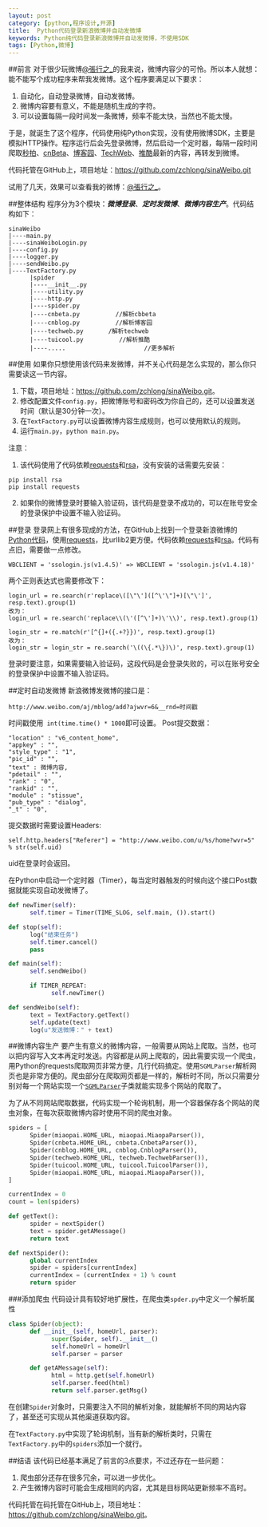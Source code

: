 ```yaml
---
layout: post
category: [python,程序设计,开源]
title:  Python代码登录新浪微博并自动发微博
keywords: Python纯代码登录新浪微博并自动发微博，不使用SDK
tags: [Python,微博]
---
```


##前言
对于很少玩微博[@張行之_][1]的我来说，微博内容少的可怜。所以本人就想：能不能写个成功程序来帮我发微博。这个程序要满足以下要求：

1.  自动化，自动登录微博，自动发微博。
2.  微博内容要有意义，不能是随机生成的字符。
3.  可以设置每隔一段时间发一条微博，频率不能太快，当然也不能太慢。

于是，就诞生了这个程序，代码使用纯Python实现，没有使用微博SDK，主要是模拟HTTP操作。程序运行后会先登录微博，然后启动一个定时器，每隔一段时间爬取[秒拍][9]、[cnBeta][2]、[博客园][3]、[TechWeb][4]、[推酷][5]最新的内容，再转发到微博。

代码托管在GitHub上，项目地址：<https://github.com/zchlong/sinaWeibo.git>

试用了几天，效果可以查看我的微博：[@張行之_][1]。

<!--more-->


##整体结构
程序分为3个模块：***微博登录***、***定时发微博***、***微博内容生产***。代码结构如下：

```
sinaWeibo
|----main.py
|----sinaWeiboLogin.py
|----config.py
|----logger.py
|----sendWeibo.py
|----TextFactory.py
      |spider
      |----__init__.py
      |----utility.py
      |----http.py
      |----spider.py
      |----cnbeta.py          //解析cbbeta
      |----cnblog.py          //解析博客园
      |----techweb.py       /解析techweb
      |----tuicool.py          //解析推酷
      |----.....                      //更多解析
```


##使用
如果你只想使用该代码来发微博，并不关心代码是怎么实现的，那么你只需要读这一节内容。

1.  下载，项目地址：<https://github.com/zchlong/sinaWeibo.git>。
2.  修改配置文件`config.py`，把微博账号和密码改为你自己的，还可以设置发送时间（默认是30分钟一次）。
4.  在`TextFactory.py`可以设置微博内容生成规则，也可以使用默认的规则。
3.  运行`main.py`，`python main.py`。

注意：

1.  该代码使用了代码依赖[requests][7]和[rsa][8]，没有安装的话需要先安装：

```
pip install rsa
pip install requests
```

2.  如果你的微博登录时要输入验证码，该代码是登录不成功的，可以在账号安全的登录保护中设置不输入验证码。


##登录
登录网上有很多现成的方法，在GitHub上找到一个登录新浪微博的[Python代码][6]，使用[requests][7]，比urllib2更方便。代码依赖[requests][7]和[rsa][8]。代码有点旧，需要做一点修改。

```
WBCLIENT = 'ssologin.js(v1.4.5)' => WBCLIENT = 'ssologin.js(v1.4.18)'
```

两个正则表达式也需要修改下：

```
login_url = re.search(r'replace\([\"\']([^\'\"]+)[\"\']', resp.text).group(1)
改为：
login_url = re.search('replace\\(\'([^\']+)\'\\)', resp.text).group(1) 

login_str = re.match(r'[^{]+({.+?}})', resp.text).group(1)
改为：
login_str = login_str = re.search('\((\{.*\})\)', resp.text).group(1)
```

登录时要注意，如果需要输入验证码，这段代码是会登录失败的，可以在账号安全的登录保护中设置不输入验证码。


##定时自动发微博
新浪微博发微博的接口是：

`http://www.weibo.com/aj/mblog/add?ajwvr=6&__rnd=时间戳`

时间戳使用` int(time.time() * 1000`即可设置。
Post提交数据：

```
"location" : "v6_content_home", 
"appkey" : "", 
"style_type" : "1", 
"pic_id" : "", 
"text" : 微博内容, 
"pdetail" : "", 
"rank" : "0", 
"rankid" : "", 
"module" : "stissue", 
"pub_type" : "dialog", 
"_t" : "0", 
```

提交数据时需要设置Headers:

`self.http.headers["Referer"] = "http://www.weibo.com/u/%s/home?wvr=5" % str(self.uid)`

uid在登录时会返回。

在Python中启动一个定时器（Timer），每当定时器触发的时候向这个接口Post数据就能实现自动发微博了。

```python
def newTimer(self):
      self.timer = Timer(TIME_SLOG, self.main, ()).start()

def stop(self):
      log("结束任务")
      self.timer.cancel()
      pass

def main(self):
      self.sendWeibo()

      if TIMER_REPEAT:
            self.newTimer()

def sendWeibo(self):
      text = TextFactory.getText()
      self.update(text)
      log(u"发送微博：" + text)
```

##微博内容生产
要产生有意义的微博内容，一般需要从网站上爬取。当然，也可以把内容写入文本再定时发送。内容都是从网上爬取的，因此需要实现一个爬虫，用Python的requests爬取网页非常方便，几行代码搞定。使用`SGMLParser`解析网页也是非常方便的。爬虫部分在爬取网页都是一样的，解析时不同，所以只需要分别对每一个网站实现一个[`SGMLParser`][10]子类就能实现多个网站的爬取了。

为了从不同网站爬取数据，代码实现一个轮询机制，用一个容器保存各个网站的爬虫对象，在每次获取微博内容时使用不同的爬虫对象。

```python
spiders = [
      Spider(miaopai.HOME_URL, miaopai.MiaopaParser()),
      Spider(cnbeta.HOME_URL, cnbeta.CnbetaParser()),
      Spider(cnblog.HOME_URL, cnblog.CnblogParser()),
      Spider(techweb.HOME_URL, techweb.TechwebParser()),
      Spider(tuicool.HOME_URL, tuicool.TuicoolParser()),
      Spider(miaopai.HOME_URL, miaopai.MiaopaParser()),
]

currentIndex = 0
count = len(spiders)

def getText():
      spider = nextSpider()
      text = spider.getAMessage()
      return text

def nextSpider():
      global currentIndex
      spider = spiders[currentIndex]
      currentIndex = (currentIndex + 1) % count
      return spider
```

###添加爬虫
代码设计具有较好地扩展性，在爬虫类`spder.py`中定义一个解析属性

```python
class Spider(object):
      def __init__(self, homeUrl, parser):
            super(Spider, self).__init__()
            self.homeUrl = homeUrl
            self.parser = parser

      def getAMessage(self):
            html = http.get(self.homeUrl)
            self.parser.feed(html)
            return self.parser.getMsg()
```

在创建`Spider`对象时，只需要注入不同的解析对象，就能解析不同的网站内容了，甚至还可实现从其他渠道获取内容。

在`TextFactory.py`中实现了轮询机制，当有新的解析类时，只需在`TextFactory.py`中的`spiders`添加一个就行。

##结语
该代码已经基本满足了前言的3点要求，不过还存在一些问题：

1.  爬虫部分还存在很多冗余，可以进一步优化。
2.  产生微博内容时可能会生成相同的内容，尤其是目标网站更新频率不高时。

代码托管在码托管在GitHub上，项目地址：<https://github.com/zchlong/sinaWeibo.git>。


[1]: http://weibo.com/5longme
[2]: http://www.cnbeta.com
[3]: http://www.cnblogs.com
[4]: http://www.techweb.com.cn/roll
[5]: http://www.tuicool.com
[6]: https://gist.github.com/mrluanma/3621775
[7]: https://pypi.python.org/pypi/requests
[8]: https://pypi.python.org/pypi/rsa
[9]: http://www.miaopai.com/miaopai/plaza?cateid=2002
[10]: https://docs.python.org/2/library/sgmllib.html